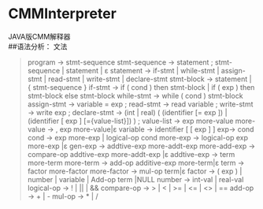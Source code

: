# CMMInterpreter
JAVA版CMM解释器  
##语法分析：
文法
>program -> stmt-sequence 
>stmt-sequence -> statement ; stmt-sequence | statement | ε 
>statement -> if-stmt | while-stmt | assign-stmt | read-stmt | write-stmt | declare-stmt 
>stmt-block -> statement | { stmt-sequence } 
>if-stmt -> if ( cond ) then stmt-block | if ( exp ) then stmt-block else stmt-block 
>while-stmt -> while ( cond ) stmt-block 
>assign-stmt -> variable = exp ; 
>read-stmt -> read variable ; 
>write-stmt -> write exp ; 
>declare-stmt -> (int | real) ( (identifier [= exp ]) | (identifier [ exp ] [={value-list}]) ) ; 
>value-list -> exp more-value
>more-value -> , exp more-value|ε
>variable -> identifier [ [ exp ] ] 
>exp-> cond
>cond -> exp more-exp | logical-op cond
>more-exp -> logical-op exp more-exp |ε
>gen-exp -> addtive-exp more-addt-exp
>more-add-exp -> compare-op addtive-exp more-addt-exp |ε
>addtive-exp -> term more-term 
>more-term -> add-op additive-exp more-term|ε
>term -> factor more-factor
>more-factor -> mul-op term|ε
>factor -> ( exp ) | number | variable | Add-op term |NULL
>number -> int-val | real-val
>logical-op -> ! | || | &&
>compare-op -> > | < | >= | <= | <> | == 
>add-op -> + | - 
>mul-op -> * | /

